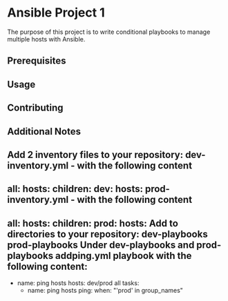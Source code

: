 # Ansible Project 1
The purpose of this project is to write conditional playbooks to manage multiple hosts with Ansible.
## Prerequisites
## Usage
## Contributing
## Additional Notes
Add 2 inventory files to your repository:
dev-inventory.yml - with the following content
--- 
all:
  hosts:
  children: 
    dev:
      hosts:
prod-inventory.yml - with the following content
--- 
all:
  hosts:
  children: 
    prod:
      hosts:
Add to directories to your repository:
dev-playbooks 
prod-playbooks
Under dev-playbooks and prod-playbooks add ​ping.yml​ playbook with the following content:
---
  - name: ping hosts
    hosts: dev/prod
    all tasks:
      - name: ping hosts 
        ping:
        when: "'prod' in group_names"

